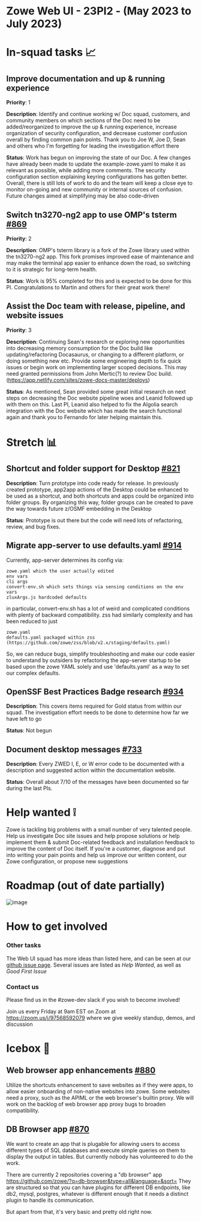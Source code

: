 # Zowe Web UI - 23PI2 - (May 2023 to July 2023)

# In-squad tasks 📈

## Improve documentation and up & running experience
**Priority**: 1

**Description**: Identify and continue working w/ Doc squad, customers, and community members on which sections of the Doc need to be added/reorganized to improve the up & running experience, increase organization of security configuration, and decrease customer confusion overall by finding common pain points. Thank you to Joe W, Joe D, Sean and others who I'm forgetting for leading the investigation effort there

**Status**: Work has begun on improving the state of our Doc. A few changes have already been made to update the example-zowe.yaml to make it as relevant as possible, while adding more comments. The security configuration section explaining keyring configurations has gotten better. Overall, there is still lots of work to do and the team will keep a close eye to monitor on-going and new community or internal sources of confusion. Future changes aimed at simplifying may be also code-driven

## Switch tn3270-ng2 app to use OMP's tsterm [#869](https://github.com/zowe/zlux/issues/869)
**Priority**: 2

**Description**: OMP's tsterm library is a fork of the Zowe library used within the tn3270-ng2 app. This fork promises improved ease of maintenance and may make the terminal app easier to enhance down the road, so switching to it is strategic for long-term health.

**Status**: Work is 95% completed for this and is expected to be done for this PI. Congratulations to Martin and others for their great work there!

## Assist the Doc team with release, pipeline, and website issues
**Priority**: 3

**Description**: Continuing Sean's research or exploring new opportunities into decreasing memory consumption for the Doc build like updating/refactoring Docasaurus, or changing to a different platform, or doing something new etc. Provide some engineering depth to fix quick issues or begin work on implementing larger scoped decisions. This may need granted permissions from John Mertic(?) to review Doc build. (https://app.netlify.com/sites/zowe-docs-master/deploys)

**Status**: As mentioned, Sean provided some great initial research on next steps on decreasing the Doc website pipeline woes and Leanid followed up with them on this. Last PI, Leanid also helped to fix the Algolia search integration with the Doc website which has made the search functional again and thank you to Fernando for later helping maintain this. 

# Stretch 📊

## Shortcut and folder support for Desktop [#821](https://github.com/zowe/zlux/issues/821)

**Description**: Turn prototype into code ready for release. In previously created prototype, app2app actions of the Desktop could be enhanced to be used as a shortcut, and both shortcuts and apps could be organized into folder groups. By organizing this way, folder groups can be created to pave the way towards future z/OSMF embedding in the Desktop

**Status**: Prototype is out there but the code will need lots of refactoring, review, and bug fixes.

## Migrate app-server to use defaults.yaml [#914](https://github.com/zowe/zlux/issues/914)

Currently, app-server determines its config via:

    zowe.yaml which the user actually edited
    env vars
    cli args
    convert-env.sh which sets things via sensing conditions on the env vars
    zluxArgs.js hardcoded defaults

in particular, convert-env.sh has a lot of weird and complicated conditions with plenty of backward compatibility.
zss had similarly complexity and has been reduced to just

    zowe.yaml
    defaults.yaml packaged within zss (https://github.com/zowe/zss/blob/v2.x/staging/defaults.yaml)

So, we can reduce bugs, simplify troubleshooting and make our code easier to understand by outsiders by refactoring the app-server startup to be based upon the zowe YAML solely and use 'defaults.yaml' as a way to set our complex defaults.

## OpenSSF Best Practices Badge research [#934](https://github.com/zowe/zlux/issues/934)

**Description**: This covers items required for Gold status from within our squad. The investigation effort needs to be done to determine how far we have left to go

**Status**: Not begun

## Document desktop messages [#733](https://github.com/zowe/zlux/issues/733)

**Description**: Every ZWED I, E, or W error code to be documented with a description and suggested action within the documentation website.

**Status**: Overall about 7/10 of the messages have been documented so far during the last PIs.

# Help wanted ❕

Zowe is tackling big problems with a small number of very talented people. Help us investigate Doc site issues and help propose solutions or help implement them & submit Doc-related feedback and installation feedback to improve the content of Doc itself. If you're a customer, diagnose and put into writing your pain points and help us improve our written content, our Zowe configuration, or propose new suggestions

# Roadmap (out of date partially)

![image](https://user-images.githubusercontent.com/30730276/211323335-869e2818-d913-4a64-9cf3-6f099fd31624.png)

# How to get involved
### Other tasks
The Web UI squad has more ideas than listed here, and can be seen at our [github issue page](github.com/zowe/zlux/issues). Several issues are listed as *Help Wanted*, as well as *Good First Issue*

### Contact us
Please find us in the #zowe-dev slack if you wish to become involved!

Join us every Friday at 9am EST on Zoom at https://zoom.us/j/97568592079 where we give weekly standup, demos, and discussion

# Icebox 🧊

## Web browser app enhancements [#880](https://github.com/zowe/zlux/issues/880)

Utilize the shortcuts enhancement to save websites as if they were apps, to allow easier onboarding of non-native websites into zowe.
Some websites need a proxy, such as the APIML or the web browser's builtin proxy. We will work on the backlog of web browser app proxy bugs to broaden compatibility.

## DB Browser app [#870](https://github.com/zowe/zlux/issues/870)

We want to create an app that is plugable for allowing users to access different types of SQL databases and execute simple queries on them to display the output in tables. 
But currently nobody has volunteered to do the work.

There are currently 2 repositories covering a "db browser" app https://github.com/zowe/?q=db-browser&type=all&language=&sort=
They are structured so that you can have plugins for different DB endpoints, like db2, mysql, postgres, whatever is different enough that it needs a distinct plugin to handle its communication.

But apart from that, it's very basic and pretty old right now.
